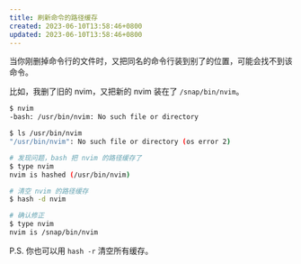 ```yaml
---
title: 刷新命令的路径缓存
created: 2023-06-10T13:58:46+0800
updated: 2023-06-10T13:58:46+0800
---
```



当你刚删掉命令行的文件时，又把同名的命令行装到别了的位置，可能会找不到该命令。

比如，我删了旧的 nvim，又把新的 nvim 装在了 `/snap/bin/nvim`。

```sh
$ nvim
-bash: /usr/bin/nvim: No such file or directory

$ ls /usr/bin/nvim
"/usr/bin/nvim": No such file or directory (os error 2)

# 发现问题，bash 把 nvim 的路径缓存了
$ type nvim
nvim is hashed (/usr/bin/nvim)

# 清空 nvim 的路径缓存
$ hash -d nvim

# 确认修正
$ type nvim
nvim is /snap/bin/nvim
```

P.S. 你也可以用 `hash -r` 清空所有缓存。
